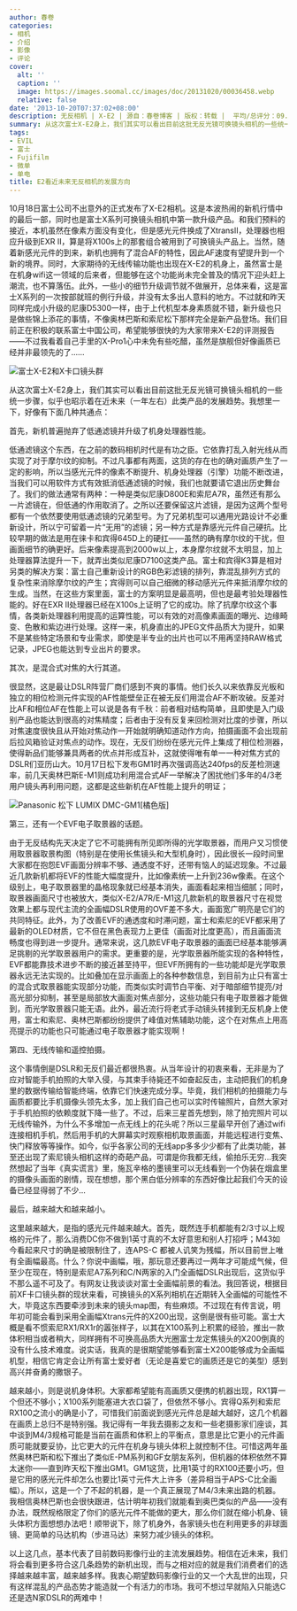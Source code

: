 ```yaml
---
author: 春卷
categories:
- 相机
- 介绍
- 影像
- 评论
cover:
  alt: ''
  caption: ''
  image: https://images.soomal.cc/images/doc/20131020/00036458.webp
  relative: false
date: '2013-10-20T07:37:02+08:00'
description: 无反相机 | X-E2 | 源自：春卷博客 | 版权：转载 |  平均/总评分：09.69/281
summary: 从这次富士X-E2身上，我们其实可以看出目前这批无反光镜可换镜头相机的一些统一步骤，似乎也昭示着在近未来（一年左右）此类产品的发展趋势。我想里一下，好像有下面几种共通点：首先，新机普遍抛弃了低通滤镜并升级了机身处理器性能；其次，是混合式对焦的大行其道；第三，EVF电子取景器的话题……
tags:
- EVIL
- 富士
- Fujifilm
- 微单
- 单电
title: E2看近未来无反相机的发展方向
---
```


10月18日富士公司不出意外的正式发布了X-E2相机。这是本波热闹的新机行情中的最后一部，同时也是富士X系列可换镜头相机中第一款升级产品。和我们预料的接近，本机虽然在像素方面没有变化，但是感光元件换成了XtransII，处理器也相应升级到EXR II，算是将X100s上的那套组合被用到了可换镜头产品上。当然，随着新感光元件的到来，新机也拥有了混合AF的特性，因此AF速度有望提升到一个新的境界。同时，大家期待的无线传输功能也出现在X-E2的机身上，虽然富士是在机身wifi这一领域的后来者，但能够在这个功能尚未完全普及的情况下迎头赶上潮流，也不算落伍。此外，一些小的细节升级调节就不做展开，总体来看，这是富士X系列的一次按部就班的例行升级，并没有太多出人意料的地方。不过就和昨天同样完成小升级的尼康D5300一样，由于上代机型本身素质就不错，新升级也只是做些锦上添花的事情，不像奥林巴斯和索尼松下那样完全是新产品登场。我们目前正在积极的联系富士中国公司，希望能够很快的为大家带来X-E2的评测报告――不过我看着自己手里的X-Pro1心中未免有些吃醋，虽然是旗舰但好像画质已经并非最领先的了……

![富士X-E2和X卡口镜头群](https://images.soomal.cc/images/doc/20131020/00036457.webp)





从这次富士X-E2身上，我们其实可以看出目前这批无反光镜可换镜头相机的一些统一步骤，似乎也昭示着在近未来（一年左右）此类产品的发展趋势。我想里一下，好像有下面几种共通点：

首先，新机普遍抛弃了低通滤镜并升级了机身处理器性能。

低通滤镜这个东西，在之前的数码相机时代是有功之臣。它依靠打乱入射光线从而实现了对于摩尔纹的抑制。不过凡事都有两面，这货的存在也的确对画质产生了一定的影响，所以当感光元件的像素不断提升、机身处理器（引擎）功能不断改进，当我们可以用软件方式有效抵消低通滤镜的时候，我们也就要请它退出历史舞台了。我们的做法通常有两种：一种是类似尼康D800E和索尼A7R，虽然还有那么一片滤镜在，但低通的作用取消了。之所以还要保留这片滤镜，是因为这两个型号都有一个依然要使用低通滤镜的兄弟型号。为了兄弟机型可以通用光路设计不必重新设计，所以宁可留着一片“无用”的滤镜；另一种方式是靠感光元件自己硬抗。比较早期的做法是用在徕卡和宾得645D上的硬扛――虽然的确有摩尔纹的干扰，但画面细节的确更好。后来像素提高到2000w以上，本身摩尔纹就不太明显，加上处理器算法提升一下，就弄出类似尼康D7100这类产品。富士和宾得K3算是相对另类的解决方案：富士自己重新设计的RGB色彩滤镜的排列，靠混乱排列方式的复杂性来消除摩尔纹的产生；宾得则可以自己细微的移动感光元件来抵消摩尔纹的生成。当然，在这些方案里面，富士的方案明显是最高明，但也是最考验处理器性能的。好在EXR II处理器已经在X100s上证明了它的成功。除了抗摩尔纹这个事情，各类新处理器利用提高的运算性能，可以有效的对高像素画面的曝光、边缘畸变、色散和紫边进行处理。这样一来，机身直出的JPEG文件品质大为提升，如果不是某些特定场景和专业需求，即使是半专业的出片也可以不用再坚持RAW格式记录，JPEG也能达到专业出片的要求。

其次，是混合式对焦的大行其道。

很显然，这是最让DSLR阵营厂商们感到不爽的事情。他们长久以来依靠反光板和独立的相位检测元件实现的AF性能壁垒正在被无反们用混合AF不断攻破。反差对比AF和相位AF在性能上可以说是各有千秋：前者相对结构简单，且即使是入门级别产品也能达到很高的对焦精度；后者由于没有反复来回检测对比度的步骤，所以对焦速度很快且从开始对焦动作一开始就明确知道动作方向，拍摄画面不会出现前后拉风箱验证对焦点的动作。现在，无反们纷纷在感光元件上集成了相位检测器，使得新品们能够兼具两者的优点并形成互补，这就使得唯有单一一种对焦方式的DSLR们亚历山大。10月17日松下发布GM1时再次强调高达240fps的反差检测速率，前几天奥林巴斯E-M1则成功利用混合式AF一举解决了困扰他们多年的4/3老用户镜头再利用问题，这都是这些新机在AF性能上提升的明证；

![Panasonic 松下 LUMIX DMC-GM1[橘色版]](https://images.soomal.cc/images/doc/20131019/00036446.webp)





第三，还有一个EVF电子取景器的话题。

由于无反结构先天决定了它不可能拥有所见即所得的光学取景器，而用户又习惯使用取景器取景构图（特别是在使用长焦镜头和大型机身时），因此很长一段时间里大家都在抱怨EVF画面分辨率不够、通透度不好，还带有恼人的延迟现象。不过最近几款新机都将EVF的性能大幅度提升，比如像素统一上升到236w像素。在这个级别上，电子取景器里的晶格现象就已经基本消失，画面看起来相当细腻；同时，取景器画面尺寸也被放大，类似X-E2/A7R/E-M1这几款新机的取景器尺寸在视觉效果上都与现代主流的全画幅DSLR使用的OVF差不多大，画面宽广明亮是它们的共同特征。此外，为了改善EVF的通透度和时滞问题，富士和索尼的EVF都采用了最新的OLED材质，它不但在黑色表现力上更佳（画面对比度更高），而且画面流畅度也得到进一步提升。通常来说，这几款EVF电子取景器的画面已经基本能够满足挑剔的光学取景器用户的需求。更重要的是，光学取景器所能实现的各种特性，EVF都能靠技术进步不断的接近甚至持平，但EVF所拥有的一些功能却是光学取景器永远无法实现的。比如叠加在显示画面上的各种参数信息，到目前为止只有富士的混合式取景器能实现部分功能，而类似实时调节白平衡、对于暗部细节提亮/对高光部分抑制，甚至是局部放大画面对焦点部分，这些功能只有电子取景器才能做到，而光学取景器只能无语。此外，最近流行将老式手动镜头转接到无反机身上使用，富士和索尼、奥林巴斯都纷纷提供了峰值对焦辅助功能，这个在对焦点上用高亮提示的功能也只可能通过电子取景器才能实现啊！

第四、无线传输和遥控拍摄。

这个事情倒是DSLR和无反们最近都很热衷。从当年设计的初衷来看，无非是为了应对智能手机拍照的大举入侵，与其束手待毙还不如奋起反击，主动把我们的机身里的数据传输给智能终端，依靠它们快速完成分享。毕竟，我们相机的拍摄能力与画质都要比手机摄像头领先太多，加上我们自己也可以实时传输照片，自然大家对于手机拍照的依赖度就下降一些了。不过，后来三星首先想到，除了拍完照片可以无线传输外，为什么不多增加一点无线上的花头呢？所以三星最早开创了通过wifi连接相机手机，然后用手机的大屏幕实时观察相机取景画面，并能远程进行变焦、快门释放等等操作。如今，似乎各家公司的无线app多多少少都有了此类功能，甚至还出现了索尼镜头相机这样的奇葩产品，可谓是你我都无线，偷拍乐无穷...我突然想起了当年《真实谎言》里，施瓦辛格的墨镜里可以无线看到一个伪装在烟盒里的摄像头画面的剧情，现在想想，那个黑白低分辨率的东西好像比起我们今天的设备已经显得弱了不少...

最后，越来越大和越来越小。

这里越来越大，是指的感光元件越来越大。首先，既然连手机都能有2/3寸以上规格的元件了，那么消费DC你不做到1英寸真的不太好意思和别人打招呼；M43如今看起来尺寸的确是被限制住了，连APS-C 都被人讥笑为残幅，所以目前世上唯有全画幅最高。什么？你说中画幅，哦，那玩意还要再过一两年才可能成气候，但至少在现在，特别是索尼A7系列和C/N两家的入门全画幅DSLR出现后，这货似乎不那么遥不可及了。有网友让我谈谈对富士全画幅前景的看法。我回答说，根据目前XF卡口镜头群的现状来看，可换镜头的X系列相机在近期转入全画幅的可能性不大，毕竟这东西要牵涉到未来的镜头map图，有些麻烦。不过现在有传言说，明年初可能会看到采用全画幅Xtrans元件的X200出现，这倒是很有些可能。富士大概是看不惯索尼RX1/RX1r的嚣张样子，以其在X100系列上积累的经验，推出一款体积相当或者稍大，同样拥有不可换高品质大光圈富士龙定焦镜头的X200倒真的没有什么技术难度。说实话，我真的是很期望能够看到富士X200能够成为全画幅机型，相信它肯定会让所有富士爱好者（无论是喜爱它的画质还是它的美型）感到高兴并奋勇的撒银子。

越来越小，则是说机身体积。大家都希望能有高画质又便携的机器出现，RX1算一个但还不够小；X100系列能塞进大衣口袋了，但依然不够小。宾得Q系列和索尼RX100之流小的确是小了，可惜我们前面说到感光元件总是越大越好，这几个机器在画质上总归不是特别强。我记得有一年我去摄影之友和一些老摄影家们座谈，其中谈到M4/3规格可能是当前在画质和体积上的平衡点，意思是比它更小的元件画质可能就要妥协，比它更大的元件在机身与镜头体积上就控制不住。可惜这两年虽然奥林巴斯和松下推出了类似E-PM系列和GF女朋友系列，但机器的体积依然不算太迷你――直到昨天松下推出GM1。GM1这货，比用1英寸的RX100还要小巧，但是它用的感光元件却怎么也要比1英寸元件大上许多（差异相当于APS-C比全画幅）。所以，这是一个了不起的机器，是一个真正展现了M4/3未来出路的机器。我相信奥林巴斯也会很快跟进，估计明年初我们就能看到奥巴类似的产品――没有办法，既然规格限定了你们的感光元件不能做的更大，那么你们就在缩小机身、镜头体积方面想想办法吧！顺带说下，除了机身外，各家镜头也在利用更多的非球面镜、更简单的马达机构（步进马达）来努力减少镜头的体积。

以上这几点，基本代表了目前数码影像行业的主流发展趋势。相信在近未来，我们将会看到更多符合这几条趋势的新机出现，而与之相对应的就是我们消费者们的选择越来越丰富，越来越多样。我衷心期望数码影像行业的又一个大乱世的出现，只有这样混乱的产品态势才能造就一个有活力的市场。我可不想过早就陷入只能选C还是选N家DSLR的两难中！